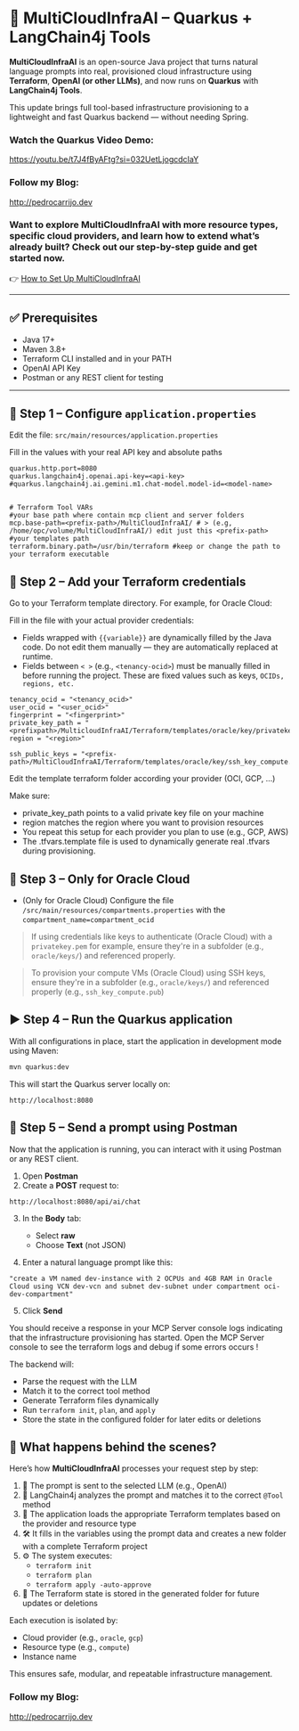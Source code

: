 # 🚀 MultiCloudInfraAI – Quarkus + LangChain4j Tools

**MultiCloudInfraAI** is an open-source Java project that turns natural language prompts into real, provisioned cloud infrastructure using **Terraform**, **OpenAI (or other LLMs)**, and now runs on **Quarkus** with **LangChain4j Tools**.

This update brings full tool-based infrastructure provisioning to a lightweight and fast Quarkus backend — without needing Spring.

### Watch the Quarkus Video Demo:
https://youtu.be/t7J4fByAFtg?si=032UetLjogcdcIaY

### Follow my Blog:
http://pedrocarrijo.dev

### Want to explore MultiCloudInfraAI with more resource types, specific cloud providers, and learn how to extend what’s already built? Check out our step-by-step guide and get started now.

👉 [How to Set Up MultiCloudInfraAI](docs/guide-setup-expandability.md)

---

## ✅ Prerequisites

- Java 17+
- Maven 3.8+
- Terraform CLI installed and in your PATH
- OpenAI API Key
- Postman or any REST client for testing

---

## 🔧 Step 1 – Configure `application.properties`

Edit the file:
`src/main/resources/application.properties`

Fill in the values  with your real API key and absolute paths

```properties
quarkus.http.port=8080
quarkus.langchain4j.openai.api-key=<api-key>
#quarkus.langchain4j.ai.gemini.m1.chat-model.model-id=<model-name>


# Terraform Tool VARs
#your base path where contain mcp client and server folders
mcp.base-path=<prefix-path>/MultiCloudInfraAI/ # > (e.g, /home/opc/volume/MultiCloudInfraAI/) edit just this <prefix-path>
#your templates path
terraform.binary.path=/usr/bin/terraform #keep or change the path to your terraform executable
```

## 🔐 Step 2 – Add your Terraform credentials

Go to your Terraform template directory. For example, for Oracle Cloud:


Fill in the file with your actual provider credentials:

* Fields wrapped with `{{variable}}` are dynamically filled by the Java code. Do not edit them manually — they are automatically replaced at runtime.
* Fields between `< >` (e.g., `<tenancy-ocid>`) must be manually filled in before running the project. These are fixed values such as keys, `OCIDs, regions, etc.`

```hcl
tenancy_ocid = "<tenancy_ocid>"
user_ocid = "<user_ocid>"
fingerprint = "<fingerprint>"
private_key_path = "<prefixpath>/MulticloudInfraAI/Terraform/templates/oracle/key/privatekey.pem"
region = "<region>"

ssh_public_keys = "<prefix-path>/MultiCloudInfraAI/Terraform/templates/oracle/key/ssh_key_compute.pub"
``` 

Edit the template terraform folder according your provider (OCI, GCP, ...)

Make sure:

- private_key_path points to a valid private key file on your machine
- region matches the region where you want to provision resources
- You repeat this setup for each provider you plan to use (e.g., GCP, AWS)
- The .tfvars.template file is used to dynamically generate real .tfvars during provisioning.

## 🔐 Step 3 – Only for Oracle Cloud

* (Only for Oracle Cloud) Configure the file `/src/main/resources/compartments.properties` with the `compartment_name=compartment_ocid`

> If using credentials like keys to authenticate (Oracle Cloud) with a `privatekey.pem` for example, ensure they're in a subfolder (e.g., `oracle/keys/`) and referenced properly.

> To provision your compute VMs (Oracle Cloud) using SSH keys, ensure they're in a subfolder (e.g., `oracle/keys/`) and referenced properly (e.g., `ssh_key_compute.pub`)


## ▶️ Step 4 – Run the Quarkus application

With all configurations in place, start the application in development mode using Maven:

```bash
mvn quarkus:dev
```
This will start the Quarkus server locally on:
```
http://localhost:8080
```

## 💬 Step 5 – Send a prompt using Postman

Now that the application is running, you can interact with it using Postman or any REST client.

1. Open **Postman**
2. Create a **POST** request to:

```
http://localhost:8080/api/ai/chat
```

3. In the **Body** tab:
   - Select **raw**
   - Choose **Text** (not JSON)

4. Enter a natural language prompt like this:
```
"create a VM named dev-instance with 2 OCPUs and 4GB RAM in Oracle Cloud using VCN dev-vcn and subnet dev-subnet under compartment oci-dev-compartment"
```

5. Click **Send**

You should receive a response in your MCP Server console logs indicating that the infrastructure provisioning has started.
Open the MCP Server console to see the terraform logs and debug if some errors occurs !

The backend will:
- Parse the request with the LLM
- Match it to the correct tool method
- Generate Terraform files dynamically
- Run `terraform init`, `plan`, and `apply`
- Store the state in the configured folder for later edits or deletions

## 📂 What happens behind the scenes?

Here’s how **MultiCloudInfraAI** processes your request step by step:

1. 🧠 The prompt is sent to the selected LLM (e.g., OpenAI)
2. 🧩 LangChain4j analyzes the prompt and matches it to the correct `@Tool` method
3. 📁 The application loads the appropriate Terraform templates based on the provider and resource type
4. 🛠️ It fills in the variables using the prompt data and creates a new folder with a complete Terraform project
5. ⚙️ The system executes:
   - `terraform init`
   - `terraform plan`
   - `terraform apply -auto-approve`
6. 📌 The Terraform state is stored in the generated folder for future updates or deletions

Each execution is isolated by:
- Cloud provider (e.g., `oracle`, `gcp`)
- Resource type (e.g., `compute`)
- Instance name

This ensures safe, modular, and repeatable infrastructure management.

### Follow my Blog:
http://pedrocarrijo.dev

